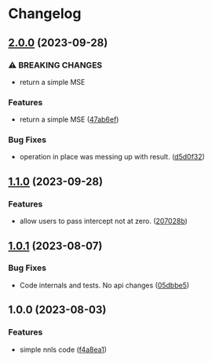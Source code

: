 # Changelog

## [2.0.0](https://github.com/mljs/nnls/compare/v1.1.0...v2.0.0) (2023-09-28)


### ⚠ BREAKING CHANGES

* return a simple MSE

### Features

* return a simple MSE ([47ab6ef](https://github.com/mljs/nnls/commit/47ab6efba2232a668fc0bb7ecda7428b2da21d24))


### Bug Fixes

* operation in place was messing up with result. ([d5d0f32](https://github.com/mljs/nnls/commit/d5d0f321dfe997d4c20b0d2806c58bf68cdd24d3))

## [1.1.0](https://github.com/mljs/nnls/compare/v1.0.1...v1.1.0) (2023-09-28)


### Features

* allow users to pass intercept not at zero. ([207028b](https://github.com/mljs/nnls/commit/207028bb7b7c94eb0003805cb024f07b06e73b19))

## [1.0.1](https://github.com/mljs/nnls/compare/v1.0.0...v1.0.1) (2023-08-07)


### Bug Fixes

* Code internals and tests. No api changes ([05dbbe5](https://github.com/mljs/nnls/commit/05dbbe5f6c775f19ff261176365c476c43504a33))

## 1.0.0 (2023-08-03)


### Features

* simple nnls code ([f4a8ea1](https://github.com/mljs/nnls/commit/f4a8ea1307a797fff9f700070c4a9f4c4501dcbd))
